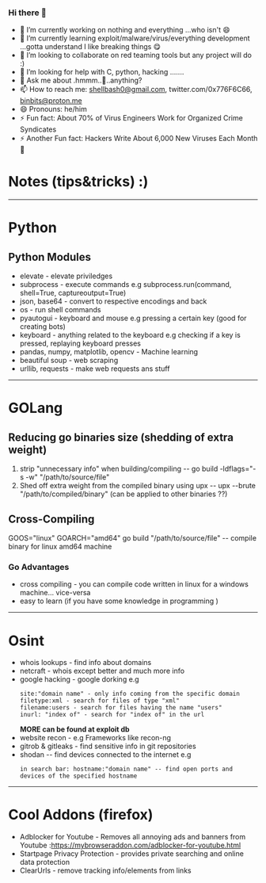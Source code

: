 ### Hi there 👋

- 🔭 I’m currently working on nothing and everything ...who isn't 😄
- 🌱 I’m currently learning exploit/malware/virus/everything development ...gotta understand I like breaking things :yum:
- 👯 I’m looking to collaborate on red teaming tools but any project will do :)
- 🤔 I’m looking for help with C, python, hacking .......
- 💬 Ask me about .hmmm..🤔..anything?
- 📫 How to reach me: shellbash0@gmail.com, twitter.com/0x776F6C66, binbits@proton.me
- 😄 Pronouns: he/him
- ⚡ Fun fact: About 70% of Virus Engineers Work for Organized Crime Syndicates
- ⚡ Another Fun fact: Hackers Write About 6,000 New Viruses Each Month :shushing_face:

# Notes (tips&tricks) :)

---
# Python
## Python Modules
- elevate - elevate priviledges
- subprocess - execute commands e.g subprocess.run(command, shell=True, captureoutput=True)
- json, base64 - convert to respective encodings and back
- os - run shell commands
- pyautogui - keyboard and mouse e.g pressing a certain key (good for creating bots)
- keyboard - anything related to the keyboard e.g checking if a key is pressed, replaying keyboard presses
- pandas, numpy, matplotlib, opencv - Machine learning
- beautiful soup - web scraping
- urllib, requests - make web requests ans stuff

---
# GOLang
## Reducing go binaries size (shedding of extra weight) 
1. strip "unnecessary info" when building/compiling -- go build -ldflags="-s -w" "/path/to/source/file"
2. Shed off extra weight from the compiled binary using upx -- upx --brute "/path/to/compiled/binary" (can be applied to other binaries ??)

## Cross-Compiling
GOOS="linux" GOARCH="amd64" go build "/path/to/source/file" -- compile binary for linux amd64 machine

### Go Advantages
- cross compiling - you can compile code written in linux for a windows machine... vice-versa
- easy to learn (if you have some knowledge in programming )

---
# Osint
- whois lookups - find info about domains
- netcraft - whois except better and much more info
- google hacking - google dorking e.g
	~~~
	site:"domain name" - only info coming from the specific domain
	filetype:xml - search for files of type "xml"
	filename:users - search for files having the name "users" 
	inurl: "index of" - search for "index of" in the url
	~~~
	**MORE can be found at exploit db**
- website recon - e.g Frameworks like recon-ng
- gitrob & gitleaks - find sensitive info in git repositories
- shodan -- find devices connected to the internet e.g
	~~~
	in search bar: hostname:"domain name" -- find open ports and devices of the specified hostname
	~~~

---
# Cool Addons (firefox)
- Adblocker for Youtube - Removes all annoying ads and banners from Youtube :https://mybrowseraddon.com/adblocker-for-youtube.html
- Startpage Privacy Protection - provides private searching and online data protection
- ClearUrls - remove tracking info/elements from links
